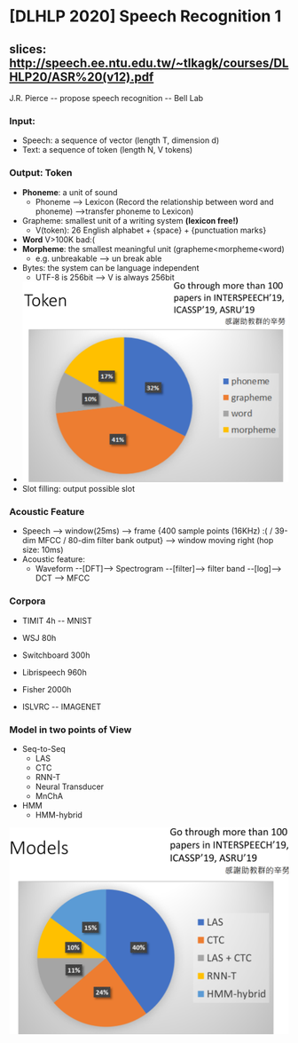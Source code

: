 # [DLHLP 2020] Speech Recognition 1

## slices: http://speech.ee.ntu.edu.tw/~tlkagk/courses/DLHLP20/ASR%20(v12).pdf

J.R. Pierce -- propose speech recognition -- Bell Lab

### Input:

* Speech: a sequence of vector (length T, dimension d)
* Text: a sequence of token (length N, V tokens)

### Output: Token

* **Phoneme**: a unit of sound
  * Phoneme --> Lexicon (Record the relationship between word and phoneme) 
    -->transfer phoneme to Lexicon) 
* Grapheme: smallest unit of a writing system **(lexicon free!)**
  * V(token): 26 English alphabet + {space} + {punctuation marks}
* **Word** V>100K bad:(
* **Morpheme**: the smallest meaningful unit (grapheme<morpheme<word)
  * e.g. unbreakable --> un break able
* Bytes: the system can be language independent
  * UTF-8 is 256bit --> V is always 256bit
* <img src=".\screenshot\SP1\1.PNG" alt="1" style="zoom:50%;" />
* Slot filling: output possible slot

### Acoustic Feature

* Speech --> window(25ms) --> frame {400 sample points (16KHz) :( / 39-dim MFCC / 80-dim filter bank output} --> window moving right (hop size: 10ms)
* Acoustic feature: 
  * Waveform --[DFT]--> Spectrogram --[filter]--> filter band --[log]--> DCT --> MFCC

### Corpora

* TIMIT 4h -- MNIST

* WSJ 80h
* Switchboard 300h
* Librispeech  960h
* Fisher 2000h
* ISLVRC -- IMAGENET

### Model in two points of View

* Seq-to-Seq
  * LAS
  * CTC
  * RNN-T 
  * Neural Transducer
  * MnChA
* HMM
  * HMM-hybrid

![2](.\screenshot\SP1\2.PNG)
